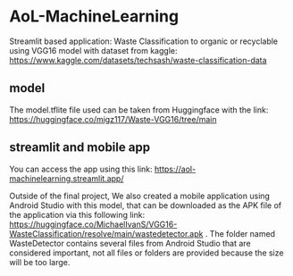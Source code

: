 # AoL-MachineLearning
Streamlit based application: Waste Classification to organic or recyclable using VGG16 model with dataset from kaggle: https://www.kaggle.com/datasets/techsash/waste-classification-data

## model
The model.tflite file used can be taken from Huggingface with the link: https://huggingface.co/migz117/Waste-VGG16/tree/main

## streamlit and mobile app
You can access the app using this link: https://aol-machinelearning.streamlit.app/

Outside of the final project, We also created a mobile application using Android Studio with this model, that can be downloaded as the APK file of the application via this following link: https://huggingface.co/MichaelIvanS/VGG16-WasteClassification/resolve/main/wastedetector.apk . The folder named WasteDetector contains several files from Android Studio that are considered important, not all files or folders are provided because the size will be too large.
